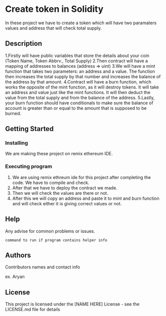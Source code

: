 # Create token in Solidity

In these project we have to create a token which will have two paramaters values and address that will check total supply.

## Description

1.Firstly will have public variables that store the details about your coin (Token Name, Token Abbrv., Total Supply)
2.Then contract will have a mapping of addresses to balances (address => uint)
3.We will have a mint function that takes two parameters: an address and a value. The function then increases the total supply by that number and increases the balance of the address by that amount. 
4.Contract will have a burn function, which works the opposite of the mint function, as it will destroy tokens. It will take an address and value just like the mint functions. It will then deduct the value from the total supply and from the balance of the address.
5.Lastly, your burn function should have conditionals to make sure the balance of account is greater than or equal to the amount that is supposed to be burned.

## Getting Started

### Installing

We are making these project on remix ethereum IDE.

### Executing program

  1. We are using remix ethreum ide for this project after completing the code. We have to compile and check.
  2. After that we have to deploy the contract we made.
  3. Then we will check the values are there or not.
  4. After this we will copy an address and paste it to mint and burn function and will check either it is giving correct values or not. 


## Help

Any advise for common problems or issues.
```
command to run if program contains helper info
```

## Authors

Contributors names and contact info

ex. Aryan



## License

This project is licensed under the [NAME HERE] License - see the LICENSE.md file for details
